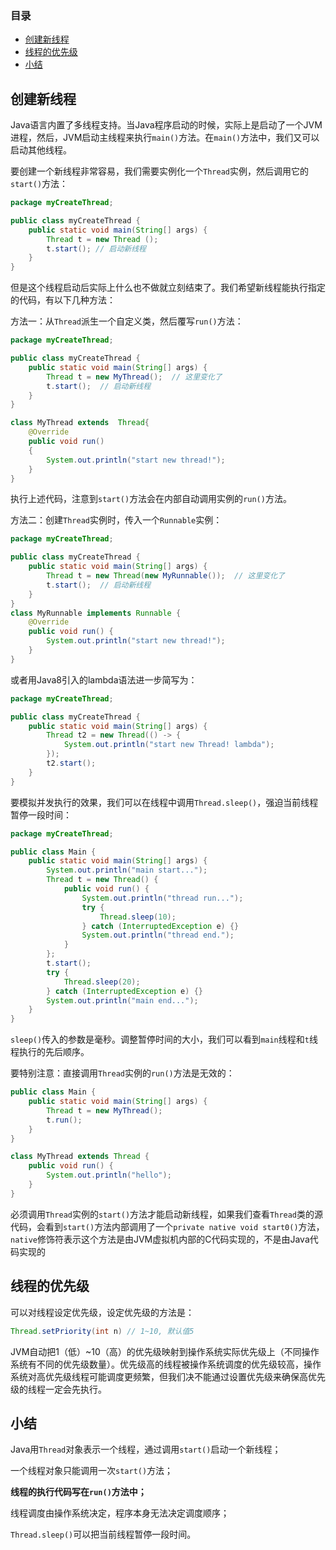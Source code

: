 ### 目录

- [创建新线程](#创建新线程)
- [线程的优先级](#线程的优先级)
- [小结](#小结)





## 创建新线程

Java语言内置了多线程支持。当Java程序启动的时候，实际上是启动了一个JVM进程，然后，JVM启动主线程来执行`main()`方法。在`main()`方法中，我们又可以启动其他线程。

要创建一个新线程非常容易，我们需要实例化一个`Thread`实例，然后调用它的`start()`方法：

```java
package myCreateThread;

public class myCreateThread {
    public static void main(String[] args) {
        Thread t = new Thread ();
        t.start(); // 启动新线程
    }
}
```

但是这个线程启动后实际上什么也不做就立刻结束了。我们希望新线程能执行指定的代码，有以下几种方法：

方法一：从`Thread`派生一个自定义类，然后覆写`run()`方法：

```java
package myCreateThread;

public class myCreateThread {
    public static void main(String[] args) {
        Thread t = new MyThread();  // 这里变化了
        t.start();  // 启动新线程
    }
}

class MyThread extends  Thread{
    @Override
    public void run()
    {
        System.out.println("start new thread!");
    }
}

```

执行上述代码，注意到`start()`方法会在内部自动调用实例的`run()`方法。

方法二：创建`Thread`实例时，传入一个`Runnable`实例：

```java
package myCreateThread;

public class myCreateThread {
    public static void main(String[] args) {
        Thread t = new Thread(new MyRunnable());  // 这里变化了
        t.start();  // 启动新线程
    }
}
class MyRunnable implements Runnable {
    @Override
    public void run() {
        System.out.println("start new thread!");
    }
}
```

或者用Java8引入的lambda语法进一步简写为：

```java
package myCreateThread;

public class myCreateThread {
    public static void main(String[] args) {
        Thread t2 = new Thread(() -> {
            System.out.println("start new Thread! lambda");
        });
        t2.start();
    }
}
```

要模拟并发执行的效果，我们可以在线程中调用`Thread.sleep()`，强迫当前线程暂停一段时间：

```java
package myCreateThread;

public class Main {
    public static void main(String[] args) {
        System.out.println("main start...");
        Thread t = new Thread() {
            public void run() {
                System.out.println("thread run...");
                try {
                    Thread.sleep(10);
                } catch (InterruptedException e) {}
                System.out.println("thread end.");
            }
        };
        t.start();
        try {
            Thread.sleep(20);
        } catch (InterruptedException e) {}
        System.out.println("main end...");
    }
}
```

`sleep()`传入的参数是毫秒。调整暂停时间的大小，我们可以看到`main`线程和`t`线程执行的先后顺序。

要特别注意：直接调用`Thread`实例的`run()`方法是无效的：

```java
public class Main {
    public static void main(String[] args) {
        Thread t = new MyThread();
        t.run();
    }
}

class MyThread extends Thread {
    public void run() {
        System.out.println("hello");
    }
}
```

必须调用`Thread`实例的`start()`方法才能启动新线程，如果我们查看`Thread`类的源代码，会看到`start()`方法内部调用了一个`private native void start0()`方法，`native`修饰符表示这个方法是由JVM虚拟机内部的C代码实现的，不是由Java代码实现的

## 线程的优先级

可以对线程设定优先级，设定优先级的方法是：

```java
Thread.setPriority(int n) // 1~10, 默认值5
```

JVM自动把1（低）~10（高）的优先级映射到操作系统实际优先级上（不同操作系统有不同的优先级数量）。优先级高的线程被操作系统调度的优先级较高，操作系统对高优先级线程可能调度更频繁，但我们决不能通过设置优先级来确保高优先级的线程一定会先执行。

## 小结

Java用`Thread`对象表示一个线程，通过调用`start()`启动一个新线程；

一个线程对象只能调用一次`start()`方法；

**线程的执行代码写在`run()`方法中；**

线程调度由操作系统决定，程序本身无法决定调度顺序；

`Thread.sleep()`可以把当前线程暂停一段时间。
